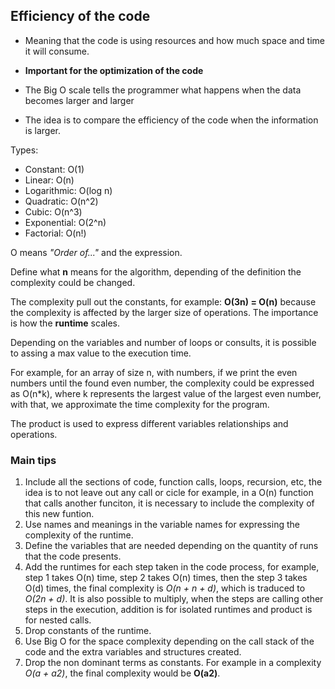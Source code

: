 ## Efficiency of the code

* Meaning that the code is using resources and how much space and time it will consume.

* **Important for the optimization of the code**

* The Big O scale tells the programmer what happens when the data becomes larger and larger

* The idea is to compare the efficiency of the code when the information is larger.

Types:

* Constant: O(1)
* Linear: O(n)
* Logarithmic: O(log n)
* Quadratic: O(n^2)
* Cubic: O(n^3)
* Exponential: O(2^n)
* Factorial: O(n!)

O means *"Order of..."* and the expression.

Define what **n** means for the algorithm, depending of the definition the complexity could be changed.

The complexity pull out the constants, for example: **O(3n) = O(n)** because the complexity is affected by the larger size of operations.
The importance is how the **runtime** scales.

Depending on the variables and number of loops or consults, it is possible to assing a max value to the execution time.

For example, for an array of size n, with numbers, if we print the even numbers until the found even number, the complexity
could be expressed as O(n*k), where k represents the largest value of the largest even number, with that, we approximate the 
time complexity for the program.

The product is used to express different variables relationships and operations.

### Main tips
1. Include all the sections of code, function calls, loops, recursion, etc, the idea is to not leave out any call or cicle
for example, in a O(n) function that calls another funciton, it is necessary to include the complexity of this new funtion.
2. Use names and meanings in the variable names for expressing the complexity of the runtime.
3. Define the variables that are needed depending on the quantity of runs that the code presents.
4. Add the runtimes for each step taken in the code process, for example, step 1 takes O(n) time, step 2 takes O(n) times, then 
the step 3 takes O(d) times, the final complexity is *O(n + n + d)*, which is traduced to *O(2n + d)*. It is also possible to multiply, 
when the steps are calling other steps in the execution, addition is for isolated runtimes and product is for nested calls.
5. Drop constants of the runtime.
6. Use Big O for the space complexity depending on the call stack of the code and the extra variables and structures created.
7. Drop the non dominant terms as constants. For example in a complexity *O(a + a2)*, the final complexity would be **O(a2)**.